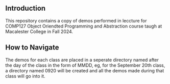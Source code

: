 ## Introduction

This repository contains a copy of demos performed in leccture for COMP127 Object Oriendted Programming and Abstraction course taugh at Macalester College in Fall 2024.


## How to Navigate

The demos for each class are placed in a seperate directory named after the day of the class in the form of MMDD, eg, for the September 20th class, a directory named 0920 will be created and all the demos made during that class will go into it.
